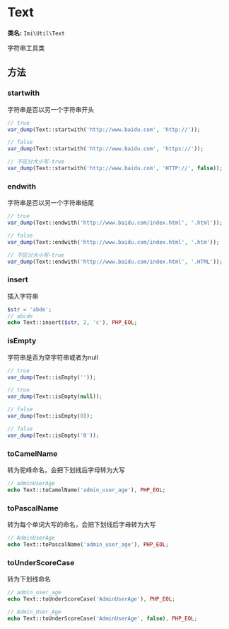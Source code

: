 # Text

**类名:** `Imi\Util\Text`

字符串工具类

## 方法

### startwith

字符串是否以另一个字符串开头

```php
// true
var_dump(Text::startwith('http://www.baidu.com', 'http://'));

// false
var_dump(Text::startwith('http://www.baidu.com', 'https://'));

// 不区分大小写-true
var_dump(Text::startwith('http://www.baidu.com', 'HTTP://', false));
```

### endwith

字符串是否以另一个字符串结尾

```php
// true
var_dump(Text::endwith('http://www.baidu.com/index.html', '.html'));

// false
var_dump(Text::endwith('http://www.baidu.com/index.html', '.htm'));

// 不区分大小写-true
var_dump(Text::endwith('http://www.baidu.com/index.html', '.HTML'));
```

### insert

插入字符串

```php
$str = 'abde';
// abcde
echo Text::insert($str, 2, 'c'), PHP_EOL;
```

### isEmpty

字符串是否为空字符串或者为null

```php
// true
var_dump(Text::isEmpty(''));

// true
var_dump(Text::isEmpty(null));

// false
var_dump(Text::isEmpty(0));

// false
var_dump(Text::isEmpty('0'));
```

### toCamelName

转为驼峰命名，会把下划线后字母转为大写

```php
// adminUserAge
echo Text::toCamelName('admin_user_age'), PHP_EOL;
```

### toPascalName

转为每个单词大写的命名，会把下划线后字母转为大写

```php
// AdminUserAge
echo Text::toPascalName('admin_user_age'), PHP_EOL;
```

### toUnderScoreCase

转为下划线命名

```php
// admin_user_age
echo Text::toUnderScoreCase('AdminUserAge'), PHP_EOL;

// Admin_User_Age
echo Text::toUnderScoreCase('AdminUserAge', false), PHP_EOL;
```

